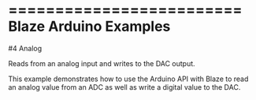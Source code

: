 =========================
Blaze Arduino Examples
=========================

#4 Analog

Reads from an analog input and writes to the DAC output.

This example demonstrates how to use the Arduino API with Blaze to read an analog value from an ADC as well
as write a digital value to the DAC.
